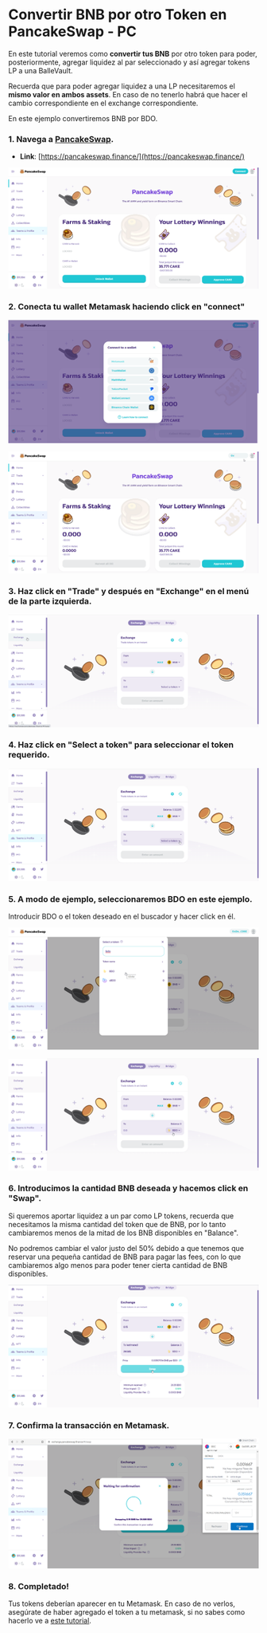# Convertir BNB por otro Token en PancakeSwap - PC

En este tutorial veremos como **convertir tus BNB** por otro token para poder, posteriormente, agregar liquidez al par seleccionado y así agregar tokens LP a una BalleVault.

Recuerda que para poder agregar liquidez a una LP necesitaremos el **mismo valor en ambos assets**. En caso de no tenerlo habrá que hacer el cambio correspondiente en el exchange correspondiente.

En este ejemplo convertiremos BNB por BDO.



### 1. Navega a [PancakeSwap](https://pancakeswap.finance/).

* **Link**: [https://pancakeswap.finance/](https://pancakeswap.finance/)



![](../../../../.gitbook/assets/1%20%287%29.png)

### 

### 2. Conecta tu wallet Metamask haciendo click en "connect"



![](../../../../.gitbook/assets/2%20%286%29.png)



![](../../../../.gitbook/assets/3%20%286%29.png)



### 3. Haz click en "Trade" y después en "Exchange" en el menú de la parte izquierda.



![](../../../../.gitbook/assets/4%20%287%29.png)



### 4. Haz click en "Select a token" para seleccionar el token requerido.



![](../../../../.gitbook/assets/4.5.png)



### 5. A modo de ejemplo, seleccionaremos BDO en este ejemplo.

Introducir BDO o el token deseado en el buscador y hacer click en él.



![](../../../../.gitbook/assets/5%20%283%29.png)



![](../../../../.gitbook/assets/6%20%281%29.png)



### 6. Introducimos la cantidad BNB deseada y hacemos click en "Swap".

Si queremos aportar liquidez a un par como LP tokens, recuerda que necesitamos la misma cantidad del token que de BNB, por lo tanto cambiaremos menos de la mitad de los BNB disponibles en "Balance". 

No podremos cambiar el valor justo del 50% debido a que tenemos que reservar una pequeña cantidad de BNB para pagar las fees, con lo que cambiaremos algo menos para poder tener cierta cantidad de BNB disponibles.



![](../../../../.gitbook/assets/7%20%284%29.png)



### 7. Confirma la transacción en Metamask.



![](../../../../.gitbook/assets/9%20%282%29.png)

### 

### 8. Completado!

Tus tokens deberían aparecer en tu Metamask. En caso de no verlos, asegúrate de haber agregado el token a tu metamask, si no sabes como hacerlo ve a [este tutorial](../configurar-wallet-metamask-pc/como-anadir-un-token-personalizado-a-metamask.md).



